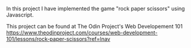 In this project I have implemented the game "rock paper scissors" using Javascript.

This project can be found at The Odin Project's Web Developement 101 <https://www.theodinproject.com/courses/web-development-101/lessons/rock-paper-scissors?ref=lnav>
